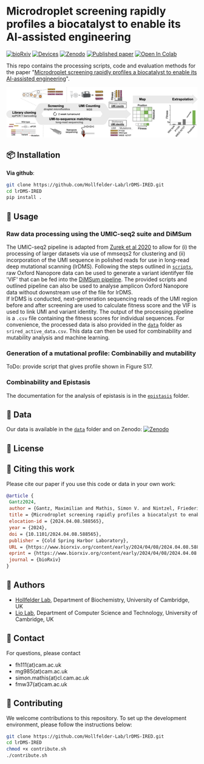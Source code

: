 # Microdroplet screening rapidly profiles a biocatalyst to enable its AI-assisted engineering

[![bioRxiv](https://img.shields.io/badge/bioRxiv-10.1101/2024.04.08.588565-b31b1b.svg)](https://www.biorxiv.org/content/10.1101/2024.04.08.588565)
[![Devices](https://img.shields.io/badge/%F0%9F%92%A7%20OpenWetWare-DropBase%20lrDMS%20chips-blue?style=flat&labelColor=gray&color=lightblue&link=https%3A%2F%2Fopenwetware.org%2Fwiki%2FDropBase%3ADevices)](https://openwetware.org/wiki/DropBase:Devices)
[![Zenodo](https://img.shields.io/badge/zenodo-10.1101%2F2024.04.08.588565-blue?style=flat&link=https%3A%2F%2Fzenodo.org%2Frecords%2F11357236)](https://zenodo.org/records/11357236)
[![Published paper](https://img.shields.io/badge/%F0%9F%93%83_full_paper-pdf-green)](https://www.biorxiv.org/content/10.1101/2024.04.08.588565.full.pdf)
<a target="_blank" href="https://colab.research.google.com/drive/16rXKgbGXBBsHvS_2V84WbfKsJYf9lO4Q">
  <img src="https://colab.research.google.com/assets/colab-badge.svg" alt="Open In Colab"/>
</a>

This repo contains the processing scripts, code and evaluation methods for the paper "[Microdroplet screening rapidly profiles a biocatalyst to enable its AI-assisted engineering](https://www.biorxiv.org/content/10.1101/2024.04.08.588565.full.pdf)".

![workflow](figs/lrdms_workflow.png)

## 📦 Installation

**Via github**:

```bash
git clone https://github.com/Hollfelder-Lab/lrDMS-IRED.git
cd lrDMS-IRED
pip install .
```

## 🚀 Usage

### Raw data processing using the UMIC-seq2 suite and DiMSum
The UMIC-seq2 pipeline is adapted from [Zurek et al 2020](https://www.nature.com/articles/s41467-020-19687-9) to allow for (i) the processing of larger datasets via use of mmseqs2 for clustering and (ii) incorporation of the UMI sequence in polished reads for use in long-read deep mutational scanning (lrDMS). Following the steps outlined in [`scripts`](scripts), raw Oxford Nanopore data can be used to generate a variant identifyer file 'VIF' that can be fed into the [DiMSum pipeline](https://github.com/lehner-lab/DiMSum). The provided scripts and outlined pipeline can also be used to analyse amplicon Oxford Nanopore data without downstream use of the file for lrDMS.   
If lrDMS is conducted, next-gerneration sequencing reads of the UMI region before and after screening are used to calculate fitness score and the VIF is used to link UMI and variant identity. The output of the processing pipeline is a `.csv` file containing the fitness scores for individual sequences. For convenience, the processed data is also provided in the [`data`](data) folder as `srired_active_data.csv`. This data can then be used for combinability and mutability analysis and machine learning.

### Generation of a mutational profile: Combinabiliy and mutability
ToDo: provide script that gives profile shown in Figure S17. 

### Combinability and Epistasis

The documentation for the analysis of epistasis is in the [`epistasis`](epistasis_combinability) folder.

## 🧪 Data

Our data is available in the [`data`](data) folder and on Zenodo: [![Zenodo](https://img.shields.io/badge/zenodo-10.1101%2F2024.04.08.588565-blue?style=flat&link=https%3A%2F%2Fzenodo.org%2Frecords%2F11357236)](https://zenodo.org/records/11357236)

## 📜 License

## 📃 Citing this work

Please cite our paper if you use this code or data in your own work:

```bibtex
@article {
 Gantz2024,
 author = {Gantz, Maximilian and Mathis, Simon V. and Nintzel, Friederike E. H. and Zurek, Paul J. and Knaus, Tanja and Patel, Elie and Boros, Daniel and Weberling, Friedrich-Maximilian and Kenneth, Matthew R. A. and   Klein, Oskar J. and Medcalf, Elliot J. and Moss, Jacob and Herger, Michael and Kaminski, Tomasz S. and Mutti, Francesco G. and Lio, Pietro and Hollfelder, Florian},
 title = {Microdroplet screening rapidly profiles a biocatalyst to enable its AI-assisted engineering},
 elocation-id = {2024.04.08.588565},
 year = {2024},
 doi = {10.1101/2024.04.08.588565},
 publisher = {Cold Spring Harbor Laboratory},
 URL = {https://www.biorxiv.org/content/early/2024/04/08/2024.04.08.588565},
 eprint = {https://www.biorxiv.org/content/early/2024/04/08/2024.04.08.588565.full.pdf},
 journal = {bioRxiv}
}
```

## 👥 Authors

- [Hollfelder Lab](https://hollfelder.bioc.cam.ac.uk/), Department of Biochemistry, University of Cambridge, UK
- [Lio Lab](https://www.cst.cam.ac.uk/people/pl219), Department of Computer Science and Technology, University of Cambridge, UK

## 📧 Contact

For questions, please contact

- fh111(at)cam.ac.uk  
- mg985(at)cam.ac.uk
- simon.mathis(at)cl.cam.ac.uk
- fmw37(at)cam.ac.uk

## 🤝 Contributing

We welcome contributions to this repository. To set up the development environment, please follow the instructions below:

```bash
git clone https://github.com/Hollfelder-Lab/lrDMS-IRED.git
cd lrDMS-IRED
chmod +x contribute.sh
./contribute.sh
```
